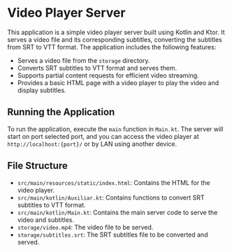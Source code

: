 # Video Player Server

This application is a simple video player server built using Kotlin and Ktor. It serves a video file and its corresponding subtitles, converting the subtitles from SRT to VTT format. The application includes the following features:

- Serves a video file from the `storage` directory.
- Converts SRT subtitles to VTT format and serves them.
- Supports partial content requests for efficient video streaming.
- Provides a basic HTML page with a video player to play the video and display subtitles.

## Running the Application

To run the application, execute the `main` function in `Main.kt`. The server will start on port selected port, and you can access the video player at `http://localhost:{port}/` or by LAN using another device.

## File Structure

- `src/main/resources/static/index.html`: Contains the HTML for the video player.
- `src/main/kotlin/Auxiliar.kt`: Contains functions to convert SRT subtitles to VTT format.
- `src/main/kotlin/Main.kt`: Contains the main server code to serve the video and subtitles.
- `storage/video.mp4`: The video file to be served.
- `storage/subtitles.srt`: The SRT subtitles file to be converted and served.
